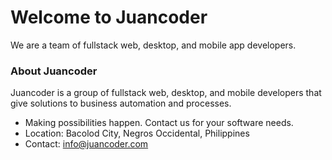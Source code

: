 # Welcome to Juancoder
We are a team of fullstack web, desktop, and mobile app developers.


### About Juancoder
Juancoder is a group of fullstack web, desktop, and mobile developers that give solutions to business automation and processes.
- Making possibilities happen. Contact us for your software needs.
- Location: Bacolod City, Negros Occidental, Philippines
- Contact: info@juancoder.com

